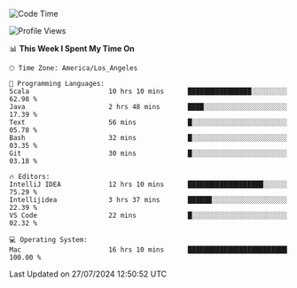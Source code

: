 <!--START_SECTION:waka-->
![Code Time](http://img.shields.io/badge/Code%20Time-1%2C143%20hrs-blue)

![Profile Views](http://img.shields.io/badge/Profile%20Views-0-blue)

📊 **This Week I Spent My Time On** 

```text
🕑︎ Time Zone: America/Los_Angeles

💬 Programming Languages: 
Scala                    10 hrs 10 mins      ████████████████░░░░░░░░░   62.98 % 
Java                     2 hrs 48 mins       ████░░░░░░░░░░░░░░░░░░░░░   17.39 % 
Text                     56 mins             █░░░░░░░░░░░░░░░░░░░░░░░░   05.78 % 
Bash                     32 mins             █░░░░░░░░░░░░░░░░░░░░░░░░   03.35 % 
Git                      30 mins             █░░░░░░░░░░░░░░░░░░░░░░░░   03.18 % 

🔥 Editors: 
IntelliJ IDEA            12 hrs 10 mins      ███████████████████░░░░░░   75.29 % 
Intellijidea             3 hrs 37 mins       ██████░░░░░░░░░░░░░░░░░░░   22.39 % 
VS Code                  22 mins             █░░░░░░░░░░░░░░░░░░░░░░░░   02.32 % 

💻 Operating System: 
Mac                      16 hrs 10 mins      █████████████████████████   100.00 % 
```


 Last Updated on 27/07/2024 12:50:52 UTC
<!--END_SECTION:waka-->
